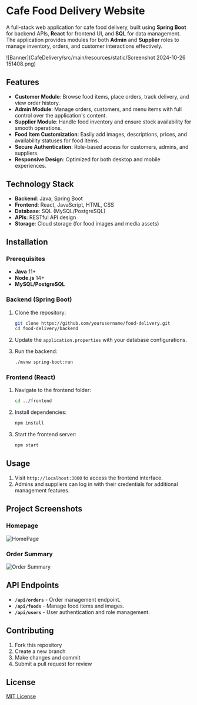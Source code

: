 # Cafe Food Delivery Website

A full-stack web application for cafe food delivery, built using **Spring Boot** for backend APIs, **React** for frontend UI, and **SQL** for data management. The application provides modules for both **Admin** and **Supplier** roles to manage inventory, orders, and customer interactions effectively.

![Banner](CafeDelivery/src/main/resources/static/Screenshot 2024-10-26 151408.png)

## Features
- **Customer Module**: Browse food items, place orders, track delivery, and view order history.
- **Admin Module**: Manage orders, customers, and menu items with full control over the application's content.
- **Supplier Module**: Handle food inventory and ensure stock availability for smooth operations.
- **Food Item Customization**: Easily add images, descriptions, prices, and availability statuses for food items.
- **Secure Authentication**: Role-based access for customers, admins, and suppliers.
- **Responsive Design**: Optimized for both desktop and mobile experiences.

## Technology Stack
- **Backend**: Java, Spring Boot
- **Frontend**: React, JavaScript, HTML, CSS
- **Database**: SQL (MySQL/PostgreSQL)
- **APIs**: RESTful API design
- **Storage**: Cloud storage (for food images and media assets)

## Installation

### Prerequisites
- **Java** 11+
- **Node.js** 14+
- **MySQL/PostgreSQL**

### Backend (Spring Boot)
1. Clone the repository:
    ```bash
    git clone https://github.com/yourusername/food-delivery.git
    cd food-delivery/backend
    ```

2. Update the `application.properties` with your database configurations.

3. Run the backend:
    ```bash
    ./mvnw spring-boot:run
    ```

### Frontend (React)
1. Navigate to the frontend folder:
    ```bash
    cd ../frontend
    ```

2. Install dependencies:
    ```bash
    npm install
    ```

3. Start the frontend server:
    ```bash
    npm start
    ```

## Usage
1. Visit `http://localhost:3000` to access the frontend interface.
2. Admins and suppliers can log in with their credentials for additional management features.

## Project Screenshots

### Homepage
![HomePage](https://github.com/user-attachments/assets/b881901f-c3ff-49cb-8525-2de5e9c88ecc)

### Order Summary
![Order Summary](path/to/order-summary.jpg)

## API Endpoints

- **`/api/orders`** - Order management endpoint.
- **`/api/foods`** - Manage food items and images.
- **`/api/users`** - User authentication and role management.

## Contributing
1. Fork this repository
2. Create a new branch
3. Make changes and commit
4. Submit a pull request for review

## License
[MIT License](LICENSE)
